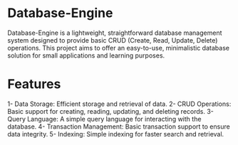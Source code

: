 # Database-Engine

Database-Engine is a lightweight, straightforward database management system designed to provide basic CRUD (Create, Read, Update, Delete) operations. This project aims to offer an easy-to-use, minimalistic database solution for small applications and learning purposes.

# Features
1- Data Storage: Efficient storage and retrieval of data.
2- CRUD Operations: Basic support for creating, reading, updating, and deleting records.
3- Query Language: A simple query language for interacting with the database.
4- Transaction Management: Basic transaction support to ensure data integrity.
5- Indexing: Simple indexing for faster search and retrieval.



